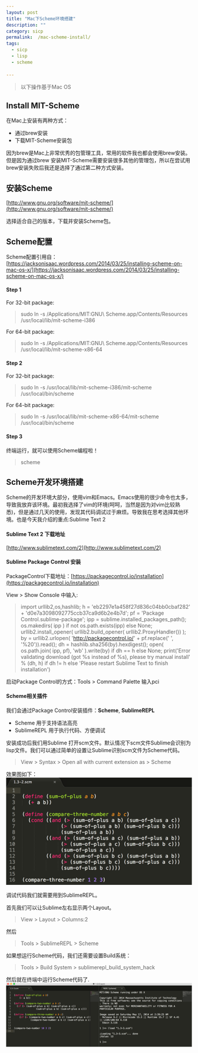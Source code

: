 ```yaml
---
layout: post
title: "Mac下Scheme环境搭建"
description: ""
category: sicp
permalink:  /mac-scheme-install/
tags:
  - sicp
  - lisp
  - scheme

---
```



> 以下操作基于Mac OS


## Install MIT-Scheme
在Mac上安装有两种方式：

- 通过brew安装
- 下载MIT-Scheme安装包

因为brew是Mac上非常优秀的包管理工具，常用的软件我也都会使用brew安装。但是因为通过brew 安装MIT-Scheme需要安装很多其他的管理包，所以在尝试用brew安装失败后我还是选择了通过第二种方式安装。


## 安装Scheme
[http://www.gnu.org/software/mit-scheme/](http://www.gnu.org/software/mit-scheme/)

选择适合自己的版本，下载并安装Scheme包。


## Scheme配置
Scheme配置引用自：[https://jacksonisaac.wordpress.com/2014/03/25/installing-scheme-on-mac-os-x/](https://jacksonisaac.wordpress.com/2014/03/25/installing-scheme-on-mac-os-x/)

#### Step 1
For 32-bit package:
> sudo ln -s /Applications/MIT\:GNU\ Scheme.app/Contents/Resources /usr/local/lib/mit-scheme-i386

For 64-bit package:
> sudo ln -s /Applications/MIT\:GNU\ Scheme.app/Contents/Resources /usr/local/lib/mit-scheme-x86-64

#### Step 2
For 32-bit package:
> sudo ln -s /usr/local/lib/mit-scheme-i386/mit-scheme /usr/local/bin/scheme

For 64-bit package:
> sudo ln -s /usr/local/lib/mit-scheme-x86-64/mit-scheme /usr/local/bin/scheme

#### Step 3
终端运行，就可以使用Scheme编程啦！
> scheme


## Scheme开发环境搭建
Scheme的开发环境大部分，使用vim和Emacs。Emacs使用的很少命令也太多，导致我放弃该环境。最初我选择了vim的环境(呵呵，当然是因为对vim比较熟悉)，但是通过几天的使用，发现其代码调试过于麻烦。导致我在思考选择其他环境。也是今天我介绍的重点:Sublime Text 2

#### Sublime Text 2 下载地址
[http://www.sublimetext.com/2](http://www.sublimetext.com/2)

#### Sublime Package Control 安装
PackageControl下载地址：[https://packagecontrol.io/installation](https://packagecontrol.io/installation)

 View > Show Console 中输入:

> import urllib2,os,hashlib; h = 'eb2297e1a458f27d836c04bb0cbaf282' + 'd0e7a3098092775ccb37ca9d6b2e4b7d'; pf = 'Package Control.sublime-package'; ipp = sublime.installed_packages_path(); os.makedirs( ipp ) if not os.path.exists(ipp) else None; urllib2.install_opener( urllib2.build_opener( urllib2.ProxyHandler()) ); by = urllib2.urlopen( 'http://packagecontrol.io/' + pf.replace(' ', '%20')).read(); dh = hashlib.sha256(by).hexdigest(); open( os.path.join( ipp, pf), 'wb' ).write(by) if dh == h else None; print('Error validating download (got %s instead of %s), please try manual install' % (dh, h) if dh != h else 'Please restart Sublime Text to finish installation')

启动Package Control的方式：Tools > Command Palette 输入pci

#### Scheme相关插件
我们会通过Package Control安装插件：**Scheme**, **SublimeREPL**

- Scheme 用于支持语法高亮
- SublimeREPL 用于执行代码、方便调试

安装成功后我们用Sublime 打开scm文件。默认情况下scm文件Sublime会识别为lisp文件。我们可以通过简单的设置让Sublime识别scm文件为Scheme代码。
> View > Syntax > Open all with current extension as > Scheme

效果图如下：
![spinner1.png](../img/in-post/post-mac-scheme-install/scheme-1.png)

调试代码我们就需要用到SublimeREPL。

首先我们可以让Sublime左右显示两个Layout。
> View > Layout > Columns:2

然后
> Tools > SublimeREPL > Scheme

如果想运行Scheme代码，我们还需要设置Build系统：
> Tools > Build System > sublimerepl_build_system_hack

然后就在终端中运行Scheme代码了.
![spinner1.png](../img/in-post/post-mac-scheme-install/scheme-2.png)

